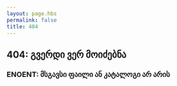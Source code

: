 ```yaml
---
layout: page.hbs
permalink: false
title: 404
---
```


## 404: გვერდი ვერ მოიძებნა

### ENOENT: მსგავსი ფაილი ან კატალოგი არ არის
